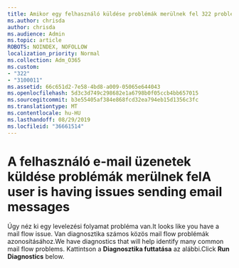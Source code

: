```yaml
---
title: Amikor egy felhasználó küldése problémák merülnek fel 322 problémák
ms.author: chrisda
author: chrisda
ms.audience: Admin
ms.topic: article
ROBOTS: NOINDEX, NOFOLLOW
localization_priority: Normal
ms.collection: Adm_O365
ms.custom:
- "322"
- "3100011"
ms.assetid: 66c651d2-7e58-4bd8-a009-05065e644043
ms.openlocfilehash: 5d3c3d749c298682e1a6798b0f05ccb4bb657015
ms.sourcegitcommit: b3e55405af384e868fcd32ea794eb15d1356c3fc
ms.translationtype: MT
ms.contentlocale: hu-HU
ms.lasthandoff: 08/29/2019
ms.locfileid: "36661514"
---
```

# <a name="a-user-is-having-issues-sending-email-messages"></a><span data-ttu-id="20350-102">A felhasználó e-mail üzenetek küldése problémák merülnek fel</span><span class="sxs-lookup"><span data-stu-id="20350-102">A user is having issues sending email messages</span></span>

<span data-ttu-id="20350-103">Úgy néz ki egy levelezési folyamat probléma van.</span><span class="sxs-lookup"><span data-stu-id="20350-103">It looks like you have a mail flow issue.</span></span> <span data-ttu-id="20350-104">Van diagnosztika számos közös mail flow problémák azonosításához.</span><span class="sxs-lookup"><span data-stu-id="20350-104">We have diagnostics that will help identify many common mail flow problems.</span></span> <span data-ttu-id="20350-105">Kattintson a **Diagnosztika futtatása** az alábbi.</span><span class="sxs-lookup"><span data-stu-id="20350-105">Click **Run Diagnostics** below.</span></span>
